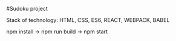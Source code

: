 #Sudoku project

Stack of technology: HTML, CSS, ES6, REACT, WEBPACK, BABEL

npm install -> npm run build -> npm start
